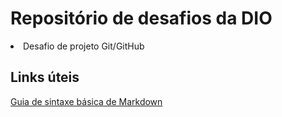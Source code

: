 # Repositório de desafios da DIO

<li>
Desafio de projeto Git/GitHub
</li>


## Links úteis
[Guia de sintaxe básica de Markdown](https://www.markdownguide.org/basic-syntax/)

